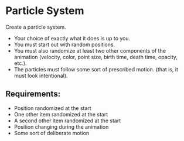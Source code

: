 # Particle System

Create a particle system. 

* Your choice of exactly what it does is up to you. 
* You must start out with random positions. 
* You must also randomize at least two other components of the animation (velocity, color, point size, birth time, death time, opacity, etc.). 
* The particles must follow some sort of prescribed motion. (that is, it must look intentional).

## Requirements:
* Position randomized at the start
* One other item randomized at the start
* A second other item randomized at the start
* Position changing during the animation
* Some sort of deliberate motion